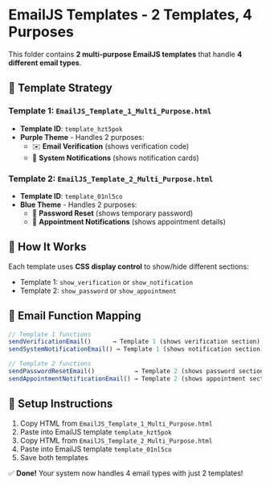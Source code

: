 # EmailJS Templates - 2 Templates, 4 Purposes

This folder contains **2 multi-purpose EmailJS templates** that handle **4 different email types**.

## 🎯 Template Strategy

### Template 1: `EmailJS_Template_1_Multi_Purpose.html`
- **Template ID**: `template_hzt5pok`
- **Purple Theme** - Handles 2 purposes:
  - ✉️ **Email Verification** (shows verification code)
  - 🔔 **System Notifications** (shows notification cards)

### Template 2: `EmailJS_Template_2_Multi_Purpose.html`  
- **Template ID**: `template_01nl5co`
- **Blue Theme** - Handles 2 purposes:
  - 🔐 **Password Reset** (shows temporary password)
  - 📅 **Appointment Notifications** (shows appointment details)

## 🔧 How It Works

Each template uses **CSS display control** to show/hide different sections:
- Template 1: `show_verification` or `show_notification`
- Template 2: `show_password` or `show_appointment`

## 📧 Email Function Mapping

```javascript
// Template 1 functions
sendVerificationEmail()      → Template 1 (shows verification section)
sendSystemNotificationEmail() → Template 1 (shows notification section)

// Template 2 functions  
sendPasswordResetEmail()           → Template 2 (shows password section)
sendAppointmentNotificationEmail() → Template 2 (shows appointment section)
```

## 🚀 Setup Instructions

1. Copy HTML from `EmailJS_Template_1_Multi_Purpose.html`
2. Paste into EmailJS template `template_hzt5pok`
3. Copy HTML from `EmailJS_Template_2_Multi_Purpose.html`
4. Paste into EmailJS template `template_01nl5co`
5. Save both templates

✅ **Done!** Your system now handles 4 email types with just 2 templates! 